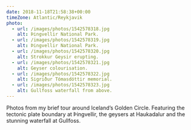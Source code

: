 ```yaml
---
date: 2018-11-18T21:58:38+00:00
timeZone: Atlantic/Reykjavik
photo:
  - url: /images/photos/1542578318.jpg
    alt: Þingvellir National Park.
  - url: /images/photos/1542578319.jpg
    alt: Þingvellir National Park.
  - url: /images/photos/1542578320.jpg
    alt: Strokkur Geysir erupting.
  - url: /images/photos/1542578321.jpg
    alt: Geyser colourisation.
  - url: /images/photos/1542578322.jpg
    alt: Sigriður Tómasdóttir memorial.
  - url: /images/photos/1542578323.jpg
    alt: Gullfoss waterfall from above.
---
```

Photos from my brief tour around Iceland’s Golden Circle. Featuring the tectonic plate boundary at Þingvellir, the geysers at Haukadalur and the stunning waterfall at Gullfoss.
